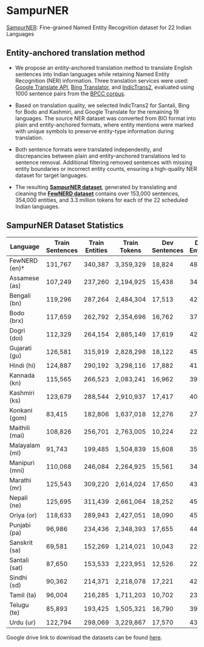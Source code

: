 # SampurNER
[SampurNER](https://drive.google.com/drive/folders/1f2c9cuOey4rZHMkGHspVecIMcdTfPx-6?usp=sharing): Fine-grained Named Entity Recognition dataset for 22 Indian Languages

## Entity-anchored translation method
- We propose an entity-anchored translation method to translate English sentences into Indian languages while retaining Named Entity Recognition (NER) information. Three translation services were used: [Google Translate API](https://cloud.google.com/translate), [Bing Translator](https://www.bing.com/translator/), and [IndicTrans2](https://ai4bharat.iitm.ac.in/areas/model/NMT/IndicTrans2), evaluated using 1000 sentence pairs from the [BPCC corpus](https://ai4bharat.iitm.ac.in/datasets/bpcc).  

- Based on translation quality, we selected IndicTrans2 for Santali, Bing for Bodo and Kashmiri, and Google Translate for the remaining 19 languages. The source NER dataset was converted from BIO format into plain and entity-anchored formats, where entity mentions were marked with unique symbols to preserve entity-type information during translation.  

- Both sentence formats were translated independently, and discrepancies between plain and entity-anchored translations led to sentence removal. Additional filtering removed sentences with missing entity boundaries or incorrect entity counts, ensuring a high-quality NER dataset for target languages.  

- The resulting [**SampurNER dataset**](https://drive.google.com/drive/folders/1f2c9cuOey4rZHMkGHspVecIMcdTfPx-6?usp=sharing), generated by translating and cleaning the [**FewNERD dataset**](https://ningding97.github.io/fewnerd/) contains over 153,000 sentences, 354,000 entities, and 3.3 million tokens for each of the 22 scheduled Indian languages. 

## SampurNER Dataset Statistics
| Language        | Train Sentences | Train Entities | Train Tokens | Dev Sentences | Dev Entities | Dev Tokens | Test Sentences | Test Entities | Test Tokens |
|----------------|---------------|---------------|-------------|--------------|-------------|-----------|--------------|-------------|-----------|
| FewNERD (en)†  | 131,767       | 340,387       | 3,359,329   | 18,824       | 48,770      | 482,037   | 37,648       | 96,902      | 958,765   |
| Assamese (as)  | 107,249       | 237,260       | 2,194,925   | 15,438       | 34,560      | 318,105   | 30,658       | 67,466      | 625,870   |
| Bengali (bn)   | 119,296       | 287,264       | 2,484,304   | 17,513       | 42,877      | 368,063   | 33,374       | 79,340      | 689,690   |
| Bodo (brx)     | 117,659       | 262,792       | 2,354,696   | 16,762       | 37,496      | 336,269   | 33,615       | 74,576      | 672,246   |
| Dogri (doi)    | 112,329       | 264,154       | 2,885,149   | 17,619       | 42,526      | 459,537   | 34,931       | 82,597      | 903,796   |
| Gujarati (gu)  | 126,581       | 315,919       | 2,828,298   | 18,122       | 45,431      | 406,929   | 28,959       | 69,207      | 619,889   |
| Hindi (hi)     | 124,887       | 290,192       | 3,298,116   | 17,882       | 41,824      | 457,573   | 35,713       | 82,440      | 908,513   |
| Kannada (kn)   | 115,565       | 266,523       | 2,083,241   | 16,962       | 39,781      | 308,326   | 26,327       | 59,365      | 453,817   |
| Kashmiri (ks)  | 123,679       | 288,544       | 2,910,937   | 17,417       | 40,350      | 408,053   | 35,106       | 81,181      | 823,040   |
| Konkani (gom)  | 83,415        | 182,806       | 1,637,018   | 12,276       | 27,262      | 243,817   | 23,759       | 51,483      | 463,980   |
| Maithili (mai) | 108,826       | 256,701       | 2,763,005   | 10,224       | 22,706      | 245,657   | 19,899       | 43,530      | 472,498   |
| Malayalam (ml) | 91,743        | 199,485       | 1,504,839   | 15,608       | 35,140      | 265,049   | 23,480       | 50,319      | 377,213   |
| Manipuri (mni) | 110,068       | 246,084       | 2,264,925   | 15,561       | 34,869      | 321,556   | 31,463       | 69,739      | 644,709   |
| Marathi (mr)   | 125,543       | 309,220       | 2,614,024   | 17,650       | 43,407      | 367,882   | 36,237       | 89,295      | 754,851   |
| Nepali (ne)    | 125,695       | 311,439       | 2,661,064   | 18,252       | 45,778      | 389,382   | 35,498       | 87,112      | 747,802   |
| Oriya (or)     | 118,633       | 289,943       | 2,427,051   | 18,090       | 45,247      | 376,152   | 32,477       | 78,893      | 657,395   |
| Punjabi (pa)   | 96,986        | 234,436       | 2,348,393   | 17,655       | 44,415      | 443,788   | 36,920       | 92,655      | 928,798   |
| Sanskrit (sa)  | 69,581        | 152,269       | 1,214,021   | 10,043       | 22,175      | 176,574   | 19,729       | 42,643      | 341,208   |
| Santali (sat)  | 87,650        | 153,533       | 2,223,951   | 12,526       | 22,159      | 312,706   | 24,921       | 43,264      | 619,556   |
| Sindhi (sd)    | 90,362        | 214,371       | 2,218,078   | 17,221       | 42,845      | 440,340   | 32,159       | 78,317      | 809,085   |
| Tamil (ta)     | 96,004        | 216,285       | 1,711,203   | 10,702       | 23,542      | 183,893   | 25,160       | 55,927      | 441,141   |
| Telugu (te)    | 85,893        | 193,425       | 1,505,321   | 16,790       | 39,909      | 309,345   | 21,729       | 47,988      | 372,946   |
| Urdu (ur)      | 122,794       | 298,069       | 3,229,867   | 17,570       | 43,205      | 465,417   | 35,198       | 85,785      | 929,427   |

Google drive link to download the datasets can be found [here](https://drive.google.com/drive/folders/1f2c9cuOey4rZHMkGHspVecIMcdTfPx-6?usp=sharing).

